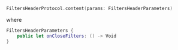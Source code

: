 ```swift
FiltersHeaderProtocol.content(params: FiltersHeaderParameters)
```
where
```swift
FiltersHeaderParameters {
    public let onCloseFilters: () -> Void
}
```